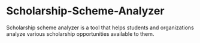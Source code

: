 # Scholarship-Scheme-Analyzer
Scholarship scheme analyzer is a tool that helps students and organizations analyze various scholarship opportunities available to them.
